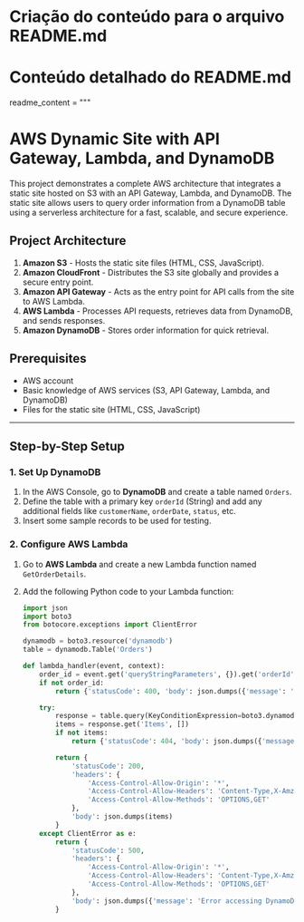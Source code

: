 # Criação do conteúdo para o arquivo README.md

# Conteúdo detalhado do README.md
readme_content = """
# AWS Dynamic Site with API Gateway, Lambda, and DynamoDB

This project demonstrates a complete AWS architecture that integrates a static site hosted on S3 with an API Gateway, Lambda, and DynamoDB. The static site allows users to query order information from a DynamoDB table using a serverless architecture for a fast, scalable, and secure experience.

## Project Architecture

1. **Amazon S3** - Hosts the static site files (HTML, CSS, JavaScript).
2. **Amazon CloudFront** - Distributes the S3 site globally and provides a secure entry point.
3. **Amazon API Gateway** - Acts as the entry point for API calls from the site to AWS Lambda.
4. **AWS Lambda** - Processes API requests, retrieves data from DynamoDB, and sends responses.
5. **Amazon DynamoDB** - Stores order information for quick retrieval.

## Prerequisites

- AWS account
- Basic knowledge of AWS services (S3, API Gateway, Lambda, and DynamoDB)
- Files for the static site (HTML, CSS, JavaScript)

---

## Step-by-Step Setup

### 1. Set Up DynamoDB

1. In the AWS Console, go to **DynamoDB** and create a table named `Orders`.
2. Define the table with a primary key `orderId` (String) and add any additional fields like `customerName`, `orderDate`, `status`, etc.
3. Insert some sample records to be used for testing.

### 2. Configure AWS Lambda

1. Go to **AWS Lambda** and create a new Lambda function named `GetOrderDetails`.
2. Add the following Python code to your Lambda function:

   ```python
   import json
   import boto3
   from botocore.exceptions import ClientError

   dynamodb = boto3.resource('dynamodb')
   table = dynamodb.Table('Orders')

   def lambda_handler(event, context):
       order_id = event.get('queryStringParameters', {}).get('orderId')
       if not order_id:
           return {'statusCode': 400, 'body': json.dumps({'message': 'Order ID is required'})}

       try:
           response = table.query(KeyConditionExpression=boto3.dynamodb.conditions.Key('orderId').eq(order_id))
           items = response.get('Items', [])
           if not items:
               return {'statusCode': 404, 'body': json.dumps({'message': 'Order not found'})}

           return {
               'statusCode': 200,
               'headers': {
                   'Access-Control-Allow-Origin': '*',
                   'Access-Control-Allow-Headers': 'Content-Type,X-Amz-Date,Authorization,X-Api-Key,X-Amz-Security-Token',
                   'Access-Control-Allow-Methods': 'OPTIONS,GET'
               },
               'body': json.dumps(items)
           }
       except ClientError as e:
           return {
               'statusCode': 500,
               'headers': {
                   'Access-Control-Allow-Origin': '*',
                   'Access-Control-Allow-Headers': 'Content-Type,X-Amz-Date,Authorization,X-Api-Key,X-Amz-Security-Token',
                   'Access-Control-Allow-Methods': 'OPTIONS,GET'
               },
               'body': json.dumps({'message': 'Error accessing DynamoDB', 'error': str(e)})
           }
